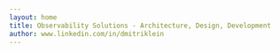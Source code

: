 ```yaml
---
layout: home
title: Observability Solutions - Architecture, Design, Development
author: www.linkedin.com/in/dmitriklein
---
```


